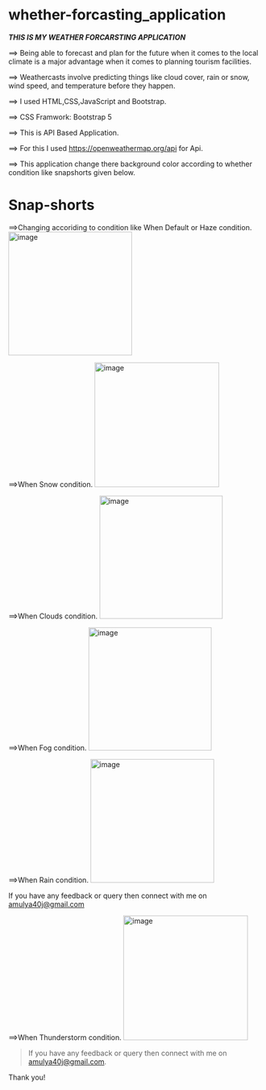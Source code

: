 # whether-forcasting_application
 ***THIS IS MY WEATHER FORCARSTING APPLICATION***
 
==> Being able to forecast and plan for the future when it comes to the local
   climate is a major advantage when it comes to planning tourism facilities.
   
==> Weathercasts involve predicting things like cloud cover, rain or snow, wind
    speed, and temperature before they happen.

==> I used HTML,CSS,JavaScript and Bootstrap.

==> CSS Framwork: Bootstrap 5   

==> This is API Based Application.

==> For this I used https://openweathermap.org/api for Api.

==> This application change there background color according to whether condition like snapshorts given below.

# Snap-shorts
==>Changing accoriding to condition like When Default or Haze condition.
 <img width="245" alt="image" src="https://user-images.githubusercontent.com/95541977/192034058-a216c61c-2f24-42cd-ac82-ee4eab271166.png">

==>When Snow condition.
 <img width="247" alt="image" src="https://user-images.githubusercontent.com/95541977/192037838-ef5c48b2-5ef8-48a0-a8a6-aa6bd2bc10cb.png">

==>When Clouds condition.
 <img width="244" alt="image" src="https://user-images.githubusercontent.com/95541977/192038023-51a01292-f8bd-4261-b909-c1938c780a59.png">

==>When Fog condition.
 <img width="244" alt="image" src="https://user-images.githubusercontent.com/95541977/192038209-038ffc00-41fc-4adf-b13b-f9dd78bc77d0.png">

==>When Rain condition.
 <img width="245" alt="image" src="https://user-images.githubusercontent.com/95541977/192038514-d101fcb7-a31f-43e2-909b-72f2000515ce.png">

If you have any feedback or query then connect with me on amulya40j@gmail.com

==>When Thunderstorm condition.
 <img width="247" alt="image" src="https://user-images.githubusercontent.com/95541977/192038877-62c16605-5068-42fd-b7e3-660754774945.png">

> If you have any feedback or query then connect with me on amulya40j@gmail.com.

Thank you!



